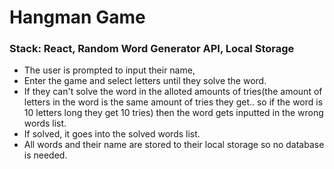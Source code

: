 # Hangman Game
### Stack: React, Random Word Generator API, Local Storage

* The user is prompted to input their name, 
* Enter the game and select letters until they solve the word. 
* If they can't solve the word in the alloted amounts of tries(the amount of letters in the word is the same amount of tries they get.. so if the word is 10 letters long they get 10 tries) then the word gets inputted in the wrong words list. 
* If solved, it goes into the solved words list. 
* All words and their name are stored to their local storage so no database is needed.

